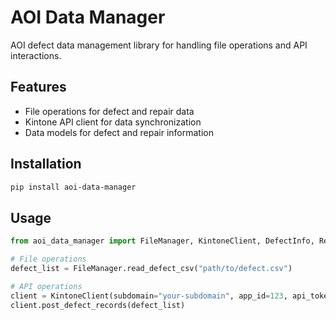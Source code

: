 # AOI Data Manager

AOI defect data management library for handling file operations and API interactions.

## Features

- File operations for defect and repair data
- Kintone API client for data synchronization
- Data models for defect and repair information

## Installation

```bash
pip install aoi-data-manager
```

## Usage

```python
from aoi_data_manager import FileManager, KintoneClient, DefectInfo, RepairdInfo

# File operations
defect_list = FileManager.read_defect_csv("path/to/defect.csv")

# API operations
client = KintoneClient(subdomain="your-subdomain", app_id=123, api_token="your-token")
client.post_defect_records(defect_list)
```
